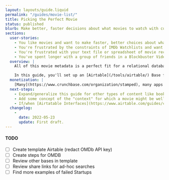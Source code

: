 ```yaml
---
layout: layouts/guide.liquid
permalink: "/guides/movie-list/"
title: Picking the Perfect Movie
status: published
blurb: Make better, faster decisions about what movies to watch with custom metadata, sorting, and filtering.
sections:
  user-stories:
    - You like movies and want to make faster, better choices about what to watch.
    - You're frustrated by the constraints of IMDb Watchlists and want to add your own comments (e.g. who recommended the movie and what they said).
    - You're frustrated with your text file or spreadsheet of movie recommendations, which have your own comments but none of the movie information (e.g. poster, ratings, genre, runtime).
    - You've spent longer with a group of friends in a Blockbuster Video deciding what to rent than you were going to spend actually watching the movie.
  overview: |
    All of this movie metadata is a perfect fit for a relational database, so all that's needed is one with a decent interface for viewing, adding, and updating the information.

    In this guide, you'll set up an [Airtable](/tools/airtable/) Base for keeping track of the movies you've seen and want to see. You'll then create both an Automation and an App for automatically updating the rows for each movie with metadata from the [Open Movie Database API](https://www.omdbapi.com/). Finally, you'll create a few other Tables, Views, and Forms, in Airtable to make your list easier and faster to use.
  monetization: |
    [Many](https://www.crunchbase.com/organization/stamped), many apps have tried to provide consumers with a platform for tracking this sort of data, but none have survived as standalone apps. The successful products generally offer this feature in support of their content offerings (e.g. the Netflix Watchlist, all of IDMb for Amazon) or bundle it alongside some other functionality (e.g. the Plex Watchlist), but these implementations are generally not robust and customizable. There probably just aren't enough people who want a tool this robust (i.e. complex).
  next-steps:
    - Expand/generalize this guide for other types of content like books, TV shows, music, and maybe places.
    - Add some concept of the "context" for which a movie might be well-suited – it's unclear where best to do this right now.
    - If/when [Airtatable Interfaces](https://www.airtable.com/guides/collaborate/getting-started-with-interface-designer) has matured enough, create a [card-based UI for choosing a movie](http://lehrblogger.com/2014/02/25/pick-a-card-any-card/). This may need another table of Searches, which would keep track of which movies have been considered and disuqalified for a particular potential viewing. I'd need to use a Form to create a new Search (because that is [not yet easily possible in Interfaces](https://community.airtable.com/t/introducing-interface-designer/44191/52)), and then would select that Search with a button in one view in the interace. This selection would somehow update the filters on a record view (perhaps using a dedicated table to track the "active" search). Each record in this view would have Buttons corresponding to the different "swipe" actions that updated fields as needed. TBD if it's worth somehow supporting multiple users for a single Search, but it's better to add that complexity later.
  changelog:
    -
      date: 2022-05-23
      update: First draft.
---
```


#### TODO

 - [ ] Create template Airtable (redact OMDb API key)
 - [ ] Create steps for OMDB
 - [ ] Review other bases in template
 - [ ] Review share links for ad-hoc searches
 - [ ] Find more examples of failed Startups
